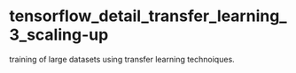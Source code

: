 # tensorflow_detail_transfer_learning_3_scaling-up
training of large datasets using transfer learning technoiques.
